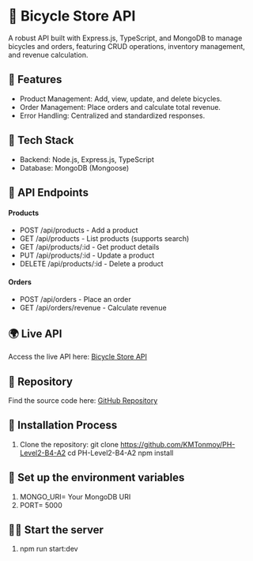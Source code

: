 # 🚴 Bicycle Store API

A robust API built with Express.js, TypeScript, and MongoDB to manage bicycles and orders, featuring CRUD operations, inventory management, and revenue calculation.

## 🌟 Features

- Product Management: Add, view, update, and delete bicycles.
- Order Management: Place orders and calculate total revenue.
- Error Handling: Centralized and standardized responses.

## 🔧 Tech Stack

- Backend: Node.js, Express.js, TypeScript
- Database: MongoDB (Mongoose)

## 📖 API Endpoints

#### Products

- POST /api/products - Add a product
- GET /api/products - List products (supports search)
- GET /api/products/:id - Get product details
- PUT /api/products/:id - Update a product
- DELETE /api/products/:id - Delete a product

#### Orders

- POST /api/orders - Place an order
- GET /api/orders/revenue - Calculate revenue

## 🌍 Live API

Access the live API here: [Bicycle Store API](https://assignment-2-fawn-gamma.vercel.app/)

## 📂 Repository

Find the source code here: [GitHub Repository](replace-with-your-repo-link)

## 🚀 Installation Process

1. Clone the repository:
   git clone <https://github.com/KMTonmoy/PH-Level2-B4-A2>
   cd PH-Level2-B4-A2
   npm install

## 📂 Set up the environment variables

1. MONGO_URI= Your MongoDB URI
2. PORT= 5000

## 🏃‍➡️ Start the server

1. npm run start:dev

